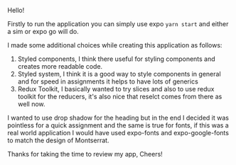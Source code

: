 Hello!

Firstly to run the application you can simply use expo `yarn start` and either a sim or expo go will do.

I made some additional choices while creating this application as follows:

1) Styled components, I think there useful for styling components and creates more readable code.
2) Styled system, I think it is a good way to style components in general and for speed in assignments it helps to have lots of generics
3) Redux Toolkit, I basically wanted to try slices and also to use redux toolkit for the reducers, it's also nice that reselct comes from there as well now.

I wanted to use drop shadow for the heading but in the end I decided it was pointless for a quick assignment and the same is true for fonts, if this was a real world
application I would have used expo-fonts and expo-google-fonts to match the design of Montserrat.

Thanks for taking the time to review my app,
Cheers!